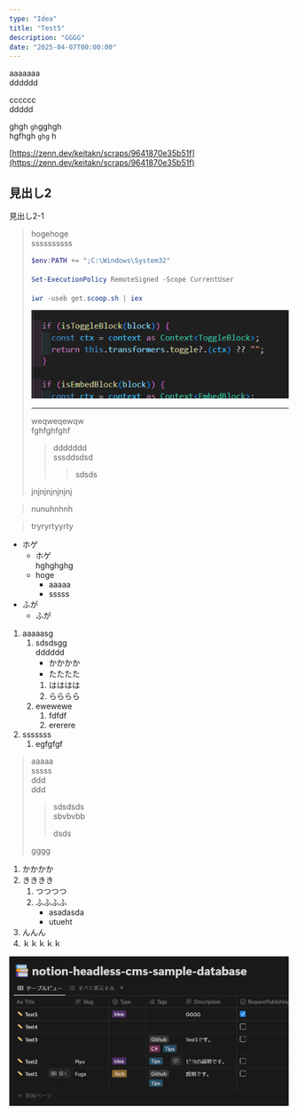 ```yaml
---
type: "Idea"
title: "Test5"
description: "GGGG"
date: "2025-04-07T00:00:00"
---
```


aaaaaaa  
dddddd  

cccccc  
ddddd  

ghgh `gh`gghgh  
hgfhgh `ghg` h  

[https://zenn.dev/keitakn/scraps/9641870e35b51f](https://zenn.dev/keitakn/scraps/9641870e35b51f)  

## 見出し2
見出し2-1


> hogehoge  
> ssssssssss  
> 
> 
> ``` powershell
> $env:PATH += ";C:\Windows\System32"
> 
> Set-ExecutionPolicy RemoteSigned -Scope CurrentUser
> 
> iwr -useb get.scoop.sh | iex
> ```
> 
> ![ほげ](D8A884AA103CA91AB522FCDAAC79892C.png)  
> 
> ---
> 
> 
> weqweqewqw  
> fghfghfghf  
> > ddddddd  
> > sssddsdsd  
> >  
> > > sdsds  
> 
> jnjnjnjnjnjnj  
> 

> nunuhnhnh  
> 

> 
> tryryrtyyrty  

- ホゲ  
  - ホゲ  
    hghghghg  
  - hoge  
    - aaaaa  
    - sssss  
- ふが  
  - ふが  

1. aaaaasg  
   1. sdsdsgg  
      dddddd  
      - かかかか  
      - たたたた  
      1. はははは  
      2. らららら  
   2. ewewewe  
      1. fdfdf  
      2. ererere  
2. sssssss  
   1. egfgfgf  


> aaaaa  
> sssss  
> ddd  
> ddd  
> 
> 
> > sdsdsds  
> > sbvbvbb  
> > 
> > dsds  
> 
> gggg  

1. かかかか  
2. きききき  
   1. つつつつ  
   2. ふふふふ  
      - asadasda  
      - utueht  
3. んんん  
4. ｋｋｋｋｋ  

![](7734FB6A1F6A3706F2FC1EBD89985275.png)  

[](https://x.com/hokazuya/status/1908324323603190190)  

